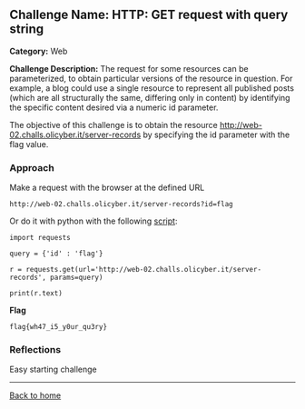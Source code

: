 ## Challenge Name: HTTP: GET request with query string
**Category:** Web

**Challenge Description:** 
The request for some resources can be parameterized, to obtain particular versions of the resource in question. For example, a blog could use a single resource to represent all published posts (which are all structurally the same, differing only in content) by identifying the specific content desired via a numeric id parameter.

The objective of this challenge is to obtain the resource http://web-02.challs.olicyber.it/server-records by specifying the id parameter with the flag value.


### Approach


Make a request with the browser at the defined URL

```http://web-02.challs.olicyber.it/server-records?id=flag```

Or do it with python with the following [script](/olicyber-training/web/02-Get-query/solve.py):

```
import requests

query = {'id' : 'flag'}

r = requests.get(url='http://web-02.challs.olicyber.it/server-records', params=query)

print(r.text)
```

**Flag**

```
flag{wh47_i5_y0ur_qu3ry}
```
### Reflections
Easy starting challenge
  

---
<a href="/olicyber-training/main.md" class="btn">Back to home</a>
